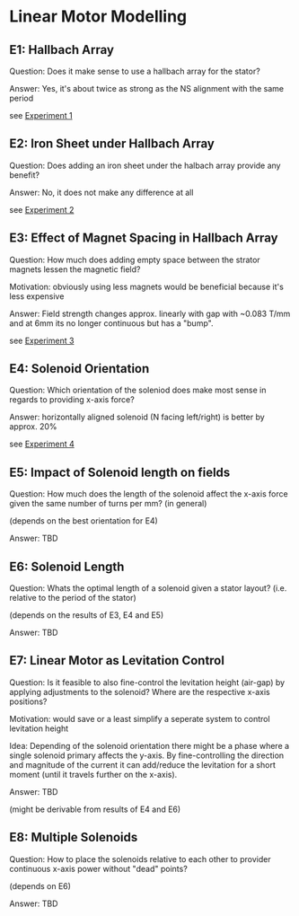Linear Motor Modelling
======================

## E1: Hallbach Array
Question: Does it make sense to use a hallbach array for the stator?

Answer: Yes, it's about twice as strong as the NS alignment with the same period

see [Experiment 1](E1/E1_Hallbach.md)


## E2: Iron Sheet under Hallbach Array
Question: Does adding an iron sheet under the halbach array provide any benefit?

Answer: No, it does not make any difference at all

see [Experiment 2](E2/E2_IronSheet.md)


## E3: Effect of Magnet Spacing in Hallbach Array
Question: How much does adding empty space between the strator magnets lessen the magnetic field?

Motivation: obviously using less magnets would be beneficial because it's less expensive

Answer: Field strength changes approx. linearly with gap with ~0.083 T/mm and at 6mm its no longer continuous but has a "bump".

see [Experiment 3](E3/E3_Spacing.md)

## E4: Solenoid Orientation
Question: Which orientation of the soleniod does make most sense in regards to providing x-axis force?

Answer: horizontally aligned solenoid (N facing left/right) is better by approx. 20%

see [Experiment 4](E4/E4_Orientation.md)

## E5: Impact of Solenoid length on fields
Question: How much does the length of the solenoid affect the x-axis force given the same number of turns per mm? (in general)

(depends on the best orientation for E4)

Answer: TBD

## E6: Solenoid Length
Question: Whats the optimal length of a solenoid given a stator layout? (i.e. relative to the period of the stator)

(depends on the results of E3, E4 and E5)

Answer: TBD

## E7: Linear Motor as Levitation Control
Question: Is it feasible to also fine-control the levitation height (air-gap) by applying adjustments to the solenoid? Where are the respective x-axis positions?

Motivation: would save or a least simplify a seperate system to control levitation height

Idea: Depending of the solenoid orientation there might be a phase where a single solenoid primary affects the y-axis. By fine-controlling the direction and magnitude of the current it can add/reduce the levitation for a short moment (until it travels further on the x-axis).

Answer: TBD

(might be derivable from results of E4 and E6)


## E8: Multiple Solenoids
Question: How to place the solenoids relative to each other to provider continuous x-axis power without "dead" points?

(depends on E6)

Answer: TBD

